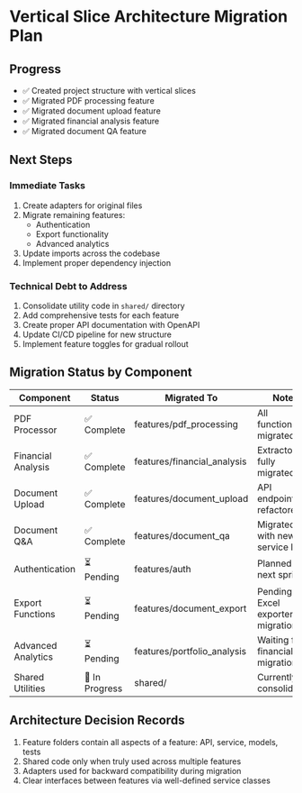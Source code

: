 # Vertical Slice Architecture Migration Plan

## Progress
- ✅ Created project structure with vertical slices
- ✅ Migrated PDF processing feature
- ✅ Migrated document upload feature
- ✅ Migrated financial analysis feature 
- ✅ Migrated document QA feature

## Next Steps

### Immediate Tasks
1. Create adapters for original files
2. Migrate remaining features:
   - Authentication
   - Export functionality
   - Advanced analytics
3. Update imports across the codebase
4. Implement proper dependency injection

### Technical Debt to Address
1. Consolidate utility code in `shared/` directory
2. Add comprehensive tests for each feature
3. Create proper API documentation with OpenAPI
4. Update CI/CD pipeline for new structure
5. Implement feature toggles for gradual rollout

## Migration Status by Component
| Component            | Status      | Migrated To                           | Notes                          |
|----------------------|-------------|-----------------------------------------|--------------------------------|
| PDF Processor        | ✅ Complete  | features/pdf_processing                | All functionality migrated     |
| Financial Analysis   | ✅ Complete  | features/financial_analysis            | Extractors fully migrated      |
| Document Upload      | ✅ Complete  | features/document_upload               | API endpoints refactored       |
| Document Q&A         | ✅ Complete  | features/document_qa                   | Migrated with new service layer|
| Authentication       | ⏳ Pending   | features/auth                          | Planned for next sprint        |
| Export Functions     | ⏳ Pending   | features/document_export               | Pending Excel exporter migration|
| Advanced Analytics   | ⏳ Pending   | features/portfolio_analysis            | Waiting for financial migration|
| Shared Utilities     | 🔄 In Progress | shared/                             | Currently consolidating        |

## Architecture Decision Records
1. Feature folders contain all aspects of a feature: API, service, models, tests
2. Shared code only when truly used across multiple features
3. Adapters used for backward compatibility during migration
4. Clear interfaces between features via well-defined service classes
